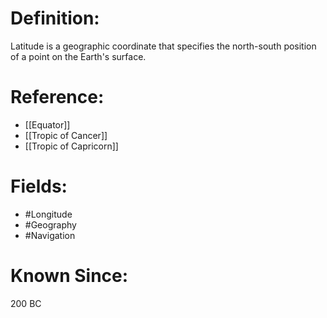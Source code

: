 

# Definition:
Latitude is a geographic coordinate that specifies the north-south position of a point on the Earth's surface.

# Reference:
- [[Equator]]
- [[Tropic of Cancer]]
- [[Tropic of Capricorn]]

# Fields: 
- #Longitude
- #Geography
- #Navigation

# Known Since:
200 BC

